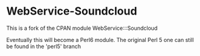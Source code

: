 WebService-Soundcloud
=====================

This is a fork of the CPAN module WebService:::Soundcloud

Eventually this will become a Perl6 module.  The original Perl 5
one can still be found in the 'perl5' branch
